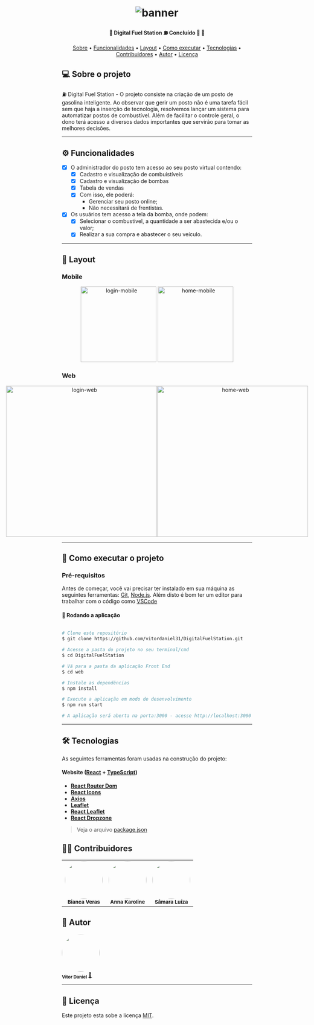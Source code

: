 <h1 align="center">
    <img alt="banner" title="#banner" src="https://digitalfuelstation.herokuapp.com/DigitalFuelStation/imglogin.png" />
</h1>

<h4 align="center"> 
	🚧  Digital Fuel Station ⛽️ Concluído 🚗 🚧
</h4>

<p align="center">
 <a href="#-sobre-o-projeto">Sobre</a> •
 <a href="#-funcionalidades">Funcionalidades</a> •
 <a href="#-layout">Layout</a> • 
 <a href="#-como-executar-o-projeto">Como executar</a> • 
 <a href="#-tecnologias">Tecnologias</a> • 
 <a href="#-contribuidores">Contribuidores</a> • 
 <a href="#-autor">Autor</a> • 
 <a href="#user-content--licença">Licença</a>
</p>


## 💻 Sobre o projeto

⛽️ Digital Fuel Station - O projeto consiste na criação de um posto de gasolina inteligente. Ao observar que gerir um posto não é uma tarefa fácil sem que haja a inserção de tecnologia, resolvemos lançar um sistema para automatizar postos de combustível. Além de facilitar o controle geral, o dono terá acesso a diversos dados importantes que servirão para tomar as melhores decisões.

---

## ⚙️ Funcionalidades

- [x] O administrador do posto tem acesso ao seu posto virtual contendo:
  - [x] Cadastro e visualização de combuistíveis 
  - [x] Cadastro e visualização de bombas
  - [x] Tabela de vendas 
  - [x] Com isso, ele poderá: 
    - Gerenciar seu posto online;
    - Não necessitará de frentistas.


- [x] Os usuários tem acesso a tela da bomba, onde podem:
  - [x] Selecionar o combustível, a quantidade a ser abastecida e/ou o valor;
  - [x] Realizar a sua compra e abastecer o seu veículo.

---

## 🎨 Layout


### Mobile

<p align="center">
  <img alt="login-mobile" title="#login-mobile" src="https://digitalfuelstation.herokuapp.com/DigitalFuelStation/login-mobile.jpeg" width="200px">

  <img alt="home-mobile" title="#home-mobile" src="https://digitalfuelstation.herokuapp.com/DigitalFuelStation/home-mobile.jpeg" width="200px">
</p>

### Web

<p align="center" style="display: flex; align-items: flex-start; justify-content: center;">
  <img alt="login-web" title="#login-web" src="https://digitalfuelstation.herokuapp.com/DigitalFuelStation/login-web.png" width="400px">

  <img alt="home-web" title="#home-web" src="https://digitalfuelstation.herokuapp.com/DigitalFuelStation/home-web.png" width="400px">
</p>

---

## 🚀 Como executar o projeto

### Pré-requisitos

Antes de começar, você vai precisar ter instalado em sua máquina as seguintes ferramentas:
[Git](https://git-scm.com), [Node.js](https://nodejs.org/en/). 
Além disto é bom ter um editor para trabalhar com o código como [VSCode](https://code.visualstudio.com/)


#### 🧭 Rodando a aplicação

```bash

# Clone este repositório
$ git clone https://github.com/vitordaniel31/DigitalFuelStation.git

# Acesse a pasta do projeto no seu terminal/cmd
$ cd DigitalFuelStation

# Vá para a pasta da aplicação Front End
$ cd web

# Instale as dependências
$ npm install

# Execute a aplicação em modo de desenvolvimento
$ npm run start

# A aplicação será aberta na porta:3000 - acesse http://localhost:3000

```

---

## 🛠 Tecnologias

As seguintes ferramentas foram usadas na construção do projeto:

#### **Website**  ([React](https://reactjs.org/)  +  [TypeScript](https://www.typescriptlang.org/))

-   **[React Router Dom](https://github.com/ReactTraining/react-router/tree/master/packages/react-router-dom)**
-   **[React Icons](https://react-icons.github.io/react-icons/)**
-   **[Axios](https://github.com/axios/axios)**
-   **[Leaflet](https://react-leaflet.js.org/en/)**
-   **[React Leaflet](https://react-leaflet.js.org/)**
-   **[React Dropzone](https://github.com/react-dropzone/react-dropzone)**

> Veja o arquivo  [package.json](https://github.com/vitordaniel31/DigitalFuelStation/blob/main/package.json)

## 👨‍💻 Contribuidores

<table>
  <tr>
    <td align="center"><a><img style="border-radius: 50%;" src="https://digitalfuelstation.herokuapp.com/DigitalFuelStation/biancaveras.jpeg" width="100px;" alt=""/><br /><sub><b>Bianca Veras</b></sub></a><br /></td>
    <td align="center"><a><img style="border-radius: 50%;" src="https://digitalfuelstation.herokuapp.com/DigitalFuelStation/annakaroline.jpeg" width="100px;" alt=""/><br /><sub><b>Anna Karoline</b></sub></a><br /></td>
    <td align="center"><a><img style="border-radius: 50%;" src="https://digitalfuelstation.herokuapp.com/DigitalFuelStation/samaraluiza.jpeg" width="100px;" alt=""/><br /><sub><b>Sâmara Luíza</b></sub></a><br /></td>
    
  </tr>
</table>

## 🙋 Autor

<a>
 <img style="border-radius: 50%;" src="https://avatars.githubusercontent.com/u/51799954?s=400&u=642e80143821cdf21858ef95e54fc020df455afc&v=4" width="100px;" alt=""/>
 <br />
 <sub><b>Vitor Daniel</b></sub></a> <a href="https://github.com/vitordaniel31" title="">🚀</a>

---

## 📝 Licença

Este projeto esta sobe a licença [MIT](https://github.com/vitordaniel31/DigitalFuelStation/blob/main/LICENCE).

